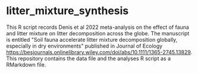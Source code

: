 # litter_mixture_synthesis
This R script records Denis et al 2022 meta-analysis on the effect of fauna and litter mixture on litter decomposition across the globe. The manuscript is entitled "Soil fauna accelerate litter mixture decomposition globally, especially in dry environments" published in Journal of Ecology https://besjournals.onlinelibrary.wiley.com/doi/abs/10.1111/1365-2745.13829. This repository contains the data file and the analyses R script as a RMarkdown file.
